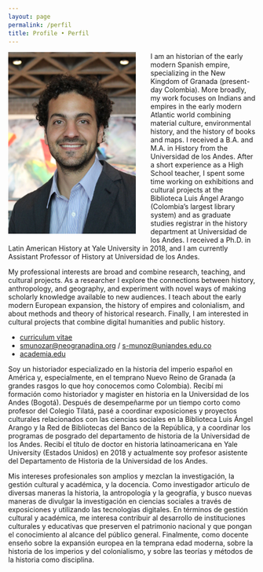 ```yaml
---
layout: page
permalink: /perfil
title: Profile • Perfil
---
```

<img src="/img/Santiago_Munoz_Arbelaez.jpg" style="width: 260px; margin-right: 30px; margin-bottom: 10px;" align="left" />  I am an historian of the early modern Spanish empire, specializing in the New Kingdom of Granada (present-day Colombia). More broadly, my work focuses on Indians and empires in the early modern Atlantic world combining material culture, environmental history, and the history of books and maps. I received a B.A. and M.A. in History from the Universidad de los Andes. After a short experience as a High School teacher, I spent some time working on exhibitions and cultural projects at the Biblioteca Luis Ángel Arango (Colombia’s largest library system) and as graduate studies registrar in the history department at Universidad de los Andes. I received a Ph.D. in Latin American History at Yale University in 2018,  and I am currently Assistant Professor of History at Universidad de los Andes.

My professional interests are broad and combine research, teaching, and cultural projects. As a researcher I explore the connections between history, anthropology, and geography, and experiment with novel ways of making scholarly knowledge available to new audiences. I teach about the early modern European expansion, the history of empires and colonialism, and about methods and theory of historical research. Finally, I am interested in cultural projects that combine digital humanities and public history.

* [curriculum vitae](https://uniandes.academia.edu/SantiagoMunozArbelaez/CurriculumVitae)
* [smunozar@neogranadina.org](mailto:smunozar@neogranadina.org) / [s-munoz@uniandes.edu.co](mailto:s-munoz@uniandes.edu.co)
* [academia.edu](https://uniandes.academia.edu/SantiagoMunozArbelaez)

Soy un historiador especializado en la historia del imperio español en América y, especialmente, en el temprano Nuevo Reino de Granada (a grandes rasgos lo que hoy conocemos como Colombia). Recibí mi formación como historiador y magister en historia en la Universidad de los Andes (Bogotá). Después de desempeñarme por un tiempo corto como profesor del Colegio Tilatá, pasé a coordinar exposiciones y proyectos culturales relacionados con las ciencias sociales en la Biblioteca Luis Ángel Arango y la Red de Bibliotecas del Banco de la República, y a coordinar los programas de posgrado del departamento de historia de la Universidad de los Andes. Recibí el título de doctor en historia latinoamericana en Yale University (Estados Unidos) en 2018 y actualmente soy profesor asistente del Departamento de Historia de la Universidad de los Andes.

Mis intereses profesionales son amplios y mezclan la investigación, la gestión cultural y académica, y la docencia. Como investigador articulo de diversas maneras la historia, la antropología y la geografía, y busco nuevas maneras de divulgar la investigación en ciencias sociales a través de exposiciones y utilizando las tecnologías digitales. En términos de gestión cultural y académica, me interesa contribuir al desarrollo de instituciones culturales y educativas que preserven el patrimonio nacional y que pongan el conocimiento al alcance del público general. Finalmente, como docente enseño sobre la expansión europea en la temprana edad moderna, sobre la historia de los imperios y del colonialismo, y sobre las teorías y métodos de la historia como disciplina.
